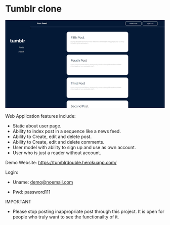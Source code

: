 # Tumblr clone

![](app/assets/images/tumblr.JPG)

Web Application features include:  

* Static about user page.
* Ability to index post in a sequence like a news feed.
* Ability to Create, edit and delete post.
* Ability to Create, edit and delete comments.
* User model with ability to sign up and use as own account.
* User who is just a reader without account.

Demo Website: https://tumblrdouble.herokuapp.com/

Login: 

* Uname: demo@noemail.com

* Pwd: password111

IMPORTANT

* Please stop posting inappropriate post through this project. It is open for people who truly want to see the functionailty of it. 
